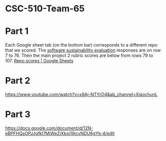# CSC-510-Team-65

# Part 1
Each Google sheet tab (on the bottom bar) corresponds to a different repo that we scored. The [software sustainability evaluation](https://docs.google.com/forms/d/e/1FAIpQLSf0ccsVdN-nXJCHLluJ-hANZlp8rDKgprJa0oTYiLZSDxh3DA/viewform) responses are on row 7 to 76. Then the main project 2 rubric scores are below from rows 79 to 107.
[Repo scores | Google Sheets](https://docs.google.com/spreadsheets/d/1k7aDRaijF7GUKoOd_JpLm3XYWhbxuLzf1R5azFPvWFc/edit?usp=sharing)

# Part 2
https://www.youtube.com/watch?v=x8Aj-NTYrD4&ab_channel=XiaochunL
# Part 3
https://docs.google.com/document/d/12N-eBPFHQsOPJJgfkl7MiWeZiXboi19icvNDU6gYk-4/edit
